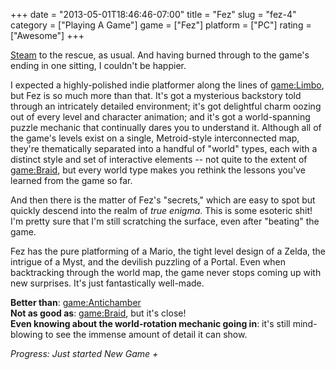 +++
date = "2013-05-01T18:46:46-07:00"
title = "Fez"
slug = "fez-4"
category = ["Playing A Game"]
game = ["Fez"]
platform = ["PC"]
rating = ["Awesome"]
+++

<a href="http://store.steampowered.com/app/224760/">Steam</a> to the rescue, as usual.  And having burned through to the game's ending in one sitting, I couldn't be happier.

I expected a highly-polished indie platformer along the lines of <game:Limbo>, but Fez is so much more than that.  It's got a mysterious backstory told through an intricately detailed environment; it's got delightful charm oozing out of every level and character animation; and it's got a world-spanning puzzle mechanic that continually dares you to understand it.  Although all of the game's levels exist on a single, Metroid-style interconnected map, they're thematically separated into a handful of "world" types, each with a distinct style and set of interactive elements -- not quite to the extent of <game:Braid>, but every world type makes you rethink the lessons you've learned from the game so far.

And then there is the matter of Fez's "secrets," which are easy to spot but quickly descend into the realm of <i>true enigma</i>.  This is some esoteric shit!  I'm pretty sure that I'm still scratching the surface, even after "beating" the game.

Fez has the pure platforming of a Mario, the tight level design of a Zelda, the intrigue of a Myst, and the devilish puzzling of a Portal.  Even when backtracking through the world map, the game never stops coming up with new surprises.  It's just fantastically well-made.

<b>Better than</b>: <game:Antichamber>  
<b>Not as good as</b>: <game:Braid>, but it's close!  
<b>Even knowing about the world-rotation mechanic going in</b>: it's still mind-blowing to see the immense amount of detail it can show.

<i>Progress: Just started New Game +</i>